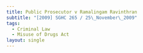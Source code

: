 ```yaml
---
title: Public Prosecutor v Ramalingam Ravinthran
subtitle: "[2009] SGHC 265 / 25\_November\_2009"
tags:
  - Criminal Law
  - Misuse of Drugs Act
layout: single
---
```


